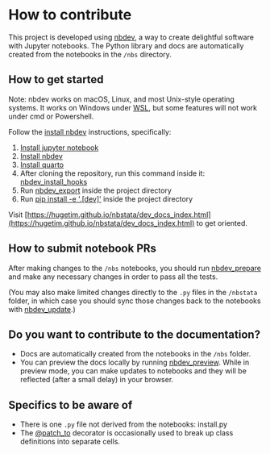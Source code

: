 # How to contribute

This project is developed using [nbdev](https://nbdev.fast.ai/blog/posts/2022-07-28-nbdev2/#whats-nbdev), a way to create delightful software with Jupyter notebooks. The Python library and docs are automatically created from the notebooks in the `/nbs` directory.

## How to get started
Note: nbdev works on macOS, Linux, and most Unix-style operating systems. It works on Windows under [WSL](https://learn.microsoft.com/en-us/windows/wsl/setup/environment), but some features will not work under cmd or Powershell.

Follow the [install nbdev](https://nbdev.fast.ai/tutorials/tutorial.html#installation) instructions, specifically:

1. [Install jupyter notebook](https://nbdev.fast.ai/tutorials/tutorial.html#install-jupyter-notebook)
2. [Install nbdev](https://nbdev.fast.ai/tutorials/tutorial.html#install-nbdev)
3. [Install quarto](https://nbdev.fast.ai/tutorials/tutorial.html#install-quarto)
4. After cloning the repository, run this command inside it: [nbdev_install_hooks](https://nbdev.fast.ai/tutorials/modular_nbdev.html#jupyter-git-integration)
5. Run [nbdev_export](https://nbdev.fast.ai/tutorials/tutorial.html#install-quarto) inside the project directory
6. Run [pip install -e '.[dev]'](https://nbdev.fast.ai/tutorials/tutorial.html#install-your-package) inside the project directory

Visit [https://hugetim.github.io/nbstata/dev_docs_index.html](https://hugetim.github.io/nbstata/dev_docs_index.html) to get oriented.

## How to submit notebook PRs
After making changes to the `/nbs` notebooks, you should run [nbdev_prepare](https://nbdev.fast.ai/tutorials/tutorial.html#prepare-your-changes) and make any necessary changes in order to pass all the tests.

(You may also make limited changes directly to the `.py` files in the `/nbstata` folder, in which case you should sync those changes back to the notebooks with [nbdev_update](https://nbdev.fast.ai/api/sync.html).)

## Do you want to contribute to the documentation?
* Docs are automatically created from the notebooks in the `/nbs` folder.
* You can preview the docs locally by running [nbdev_preview](https://nbdev.fast.ai/tutorials/tutorial.html#preview-your-docs). While in preview mode, you can make updates to notebooks and they will be reflected (after a small delay) in your browser.

## Specifics to be aware of
* There is one `.py` file not derived from the notebooks: install.py
* The [@patch_to](https://fastcore.fast.ai/basics.html#patch_to) decorator is occasionally used to break up class definitions into separate cells.
